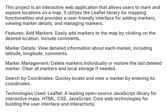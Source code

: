 This project is an interactive web application that allows users to mark and explore locations on a map. It utilizes the Leaflet library for mapping functionalities and provides a user-friendly interface for adding markers, viewing marker details, and managing markers.

Features:
Add Markers: Easily add markers to the map by clicking on the desired location. Include comments.

Marker Details: 
View detailed information about each marker, including latitude, longitude, comments.

Marker Management: 
Delete markers individually or restore the last deleted marker. Clear all markers and local storage if needed.

Search by Coordinates: 
Quickly locate and view a marker by entering its coordinates.

Technologies Used:
Leaflet: A leading open-source JavaScript library for interactive maps.
HTML, CSS, JavaScript: Core web technologies for building the user interface and interactivity.

